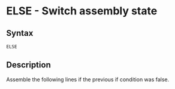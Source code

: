 # ELSE - Switch assembly state

## Syntax
```assembly
ELSE
```

## Description
Assemble the following lines if the previous if condition was false.
